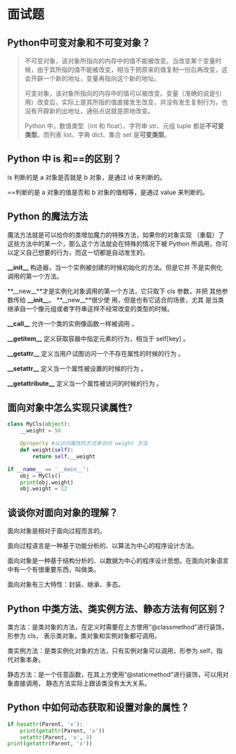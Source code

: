 # 面试题

##  Python中可变对象和不可变对象？

> 不可变对象，该对象所指向的内存中的值不能被改变。当改变某个变量时候，由于其所指的值不能被改变，相当于把原来的值复制一份后再改变，这会开辟一个新的地址，变量再指向这个新的地址。 
>
> 可变对象，该对象所指向的内存中的值可以被改变。变量（准确的说是引用）改变后，实际上是其所指的值直接发生改变，并没有发生复制行为，也没有开辟新的出地址，通俗点说就是原地改变。 
>
> Python 中，数值类型（int 和 float）、字符串 str、元组 tuple 都是**不可变类型**。而列表 list、字典 dict、集合 set 是**可变类型**。

## Python 中 is 和==的区别？

is 判断的是 a 对象是否就是 b 对象，是通过 id 来判断的。 

==判断的是 a 对象的值是否和 b 对象的值相等，是通过 value 来判断的。

## Python 的魔法方法

魔法方法就是可以给你的类增加魔力的特殊方法，如果你的对象实现 （重载）了这些方法中的某一个，那么这个方法就会在特殊的情况下被 Python 所调用，你可以定义自己想要的行为，而这一切都是自动发生的。 

**\_\_init\_\_** 构造器，当一个实例被创建的时候初始化的方法。但是它并 不是实例化调用的第一个方法。

**\_\_new\_\_**才是实例化对象调用的第一个方法，它只取下 cls 参数，并把 其他参数传给 **\_\_init\_\_**。 **\_\_new\_\_**很少使 用，但是也有它适合的场景，尤其 是当类继承自一个像元组或者字符串这样不经常改变的类型的时候。 

**\_\_call\_\_** 允许一个类的实例像函数一样被调用 。 

**\_\_getitem\_\_** 定义获取容器中指定元素的行为，相当于 self\[key\] 。 

**\_\_getattr\_\_** 定义当用户试图访问一个不存在属性的时候的行为 。 

**\_\_setattr\_\_** 定义当一个属性被设置的时候的行为 。 

**\_\_getattribute\_\_** 定义当一个属性被访问的时候的行为 。

## 面向对象中怎么实现只读属性?

```python
class MyCls(object):
    __weight = 50

    @property #以访问属性的方式来访问 weight 方法
    def weight(self):
        return self.__weight

if __name__ == '__main__':
    obj = MyCls()
    print(obj.weight)
    obj.weight = 12
```

## 谈谈你对面向对象的理解？

面向对象是相对于面向过程而言的。

面向过程语言是一种基于功能分析的、以算法为中心的程序设计方法。

面向对象是一种基于结构分析的、以数据为中心的程序设计思想。在面向对象语言中有一个有很重要东西，叫做类。 

面向对象有三大特性：封装、继承、多态。

## Python 中类方法、类实例方法、静态方法有何区别？

类方法：是类对象的方法，在定义时需要在上方使用“@classmethod”进行装饰，形参为 cls， 表示类对象。类对象和实例对象都可调用。

类实例方法：是类实例化对象的方法，只有实例对象可以调用，形参为 self，指代对象本身。

静态方法：是一个任意函数，在其上方使用“@staticmethod”进行装饰，可以用对象直接调用， 静态方法实际上跟该类没有太大关系。

## Python 中如何动态获取和设置对象的属性？

```python
if hasattr(Parent, 'x'):
    print(getattr(Parent, 'x'))
    setattr(Parent, 'x', 3)
print(getattr(Parent, 'x'))
```

